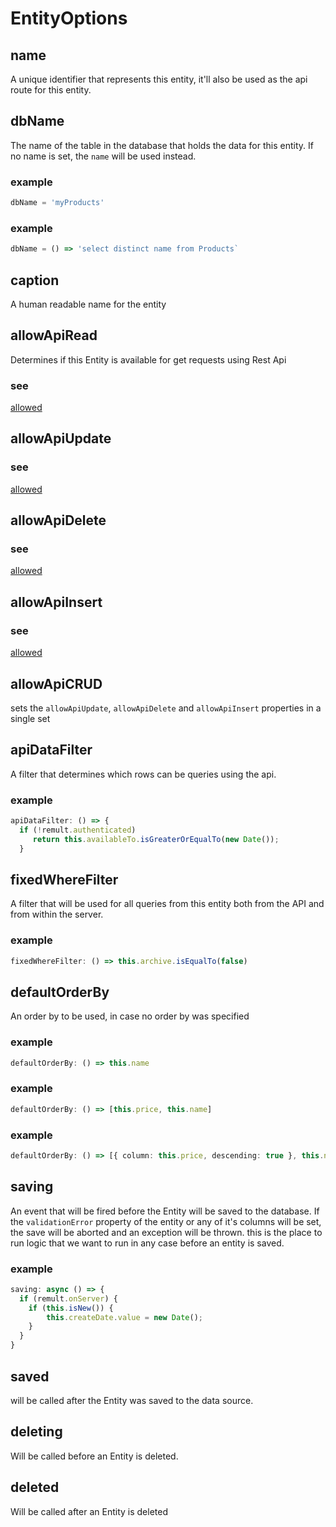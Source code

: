 # EntityOptions
## name
A unique identifier that represents this entity, it'll also be used as the api route for this entity.
## dbName
The name of the table in the database that holds the data for this entity.
If no name is set, the `name` will be used instead.
### example
```ts
dbName = 'myProducts'
```

### example
```ts
dbName = () => 'select distinct name from Products`
```

## caption
A human readable name for the entity
## allowApiRead
Determines if this Entity is available for get requests using Rest Api
### see
[allowed](http://remult-ts.github.io/guide/allowed.html)
## allowApiUpdate
### see
[allowed](http://remult-ts.github.io/guide/allowed.html)
## allowApiDelete
### see
[allowed](http://remult-ts.github.io/guide/allowed.html)
## allowApiInsert
### see
[allowed](http://remult-ts.github.io/guide/allowed.html)
## allowApiCRUD
sets  the `allowApiUpdate`, `allowApiDelete` and `allowApiInsert` properties in a single set
## apiDataFilter
A filter that determines which rows can be queries using the api.
### example
```ts
apiDataFilter: () => {
  if (!remult.authenticated)
     return this.availableTo.isGreaterOrEqualTo(new Date());
  }
```

## fixedWhereFilter
A filter that will be used for all queries from this entity both from the API and from within the server.
### example
```ts
fixedWhereFilter: () => this.archive.isEqualTo(false)
```

## defaultOrderBy
An order by to be used, in case no order by was specified
### example
```ts
defaultOrderBy: () => this.name
```

### example
```ts
defaultOrderBy: () => [this.price, this.name]
```

### example
```ts
defaultOrderBy: () => [{ column: this.price, descending: true }, this.name]
```

## saving
An event that will be fired before the Entity will be saved to the database.
If the `validationError` property of the entity or any of it's columns will be set, the save will be aborted and an exception will be thrown.
this is the place to run logic that we want to run in any case before an entity is saved.
### example
```ts
saving: async () => {
  if (remult.onServer) {
    if (this.isNew()) {
        this.createDate.value = new Date();
    }
  }
}
```

## saved
will be called after the Entity was saved to the data source.
## deleting
Will be called before an Entity is deleted.
## deleted
Will be called after an Entity is deleted
